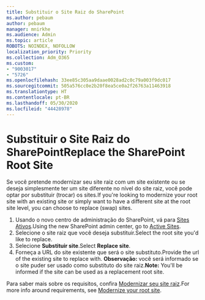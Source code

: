 ```yaml
---
title: Substituir o Site Raiz do SharePoint
ms.author: pebaum
author: pebaum
manager: mnirkhe
ms.audience: Admin
ms.topic: article
ROBOTS: NOINDEX, NOFOLLOW
localization_priority: Priority
ms.collection: Adm_O365
ms.custom:
- "9003017"
- "5726"
ms.openlocfilehash: 33ee85c305aa9daae0028ad2c0c79a003f9dc017
ms.sourcegitcommit: 505a576cc0e2b20f8ea5ce0a2f26763a11463918
ms.translationtype: HT
ms.contentlocale: pt-BR
ms.lasthandoff: 05/30/2020
ms.locfileid: "44428978"
---
```

# <a name="replace-the-sharepoint-root-site"></a><span data-ttu-id="bed6c-102">Substituir o Site Raiz do SharePoint</span><span class="sxs-lookup"><span data-stu-id="bed6c-102">Replace the SharePoint Root Site</span></span>
<span data-ttu-id="bed6c-103">Se você pretende modernizar seu site raiz com um site existente ou se deseja simplesmente ter um site diferente no nível do site raiz, você pode optar por substituir (trocar) os sites.</span><span class="sxs-lookup"><span data-stu-id="bed6c-103">If you're looking to modernize your root site with an existing site or simply want to have a different site at the root site level, you can choose to replace (swap) sites.</span></span>

1. <span data-ttu-id="bed6c-104">Usando o novo centro de administração do SharePoint, vá para [Sites Ativos](https://admin.microsoft.com/sharepoint?page=siteManagement&modern=true).</span><span class="sxs-lookup"><span data-stu-id="bed6c-104">Using the new SharePoint admin center, go to [Active Sites](https://admin.microsoft.com/sharepoint?page=siteManagement&modern=true).</span></span>
2. <span data-ttu-id="bed6c-105">Selecione o site raiz que você deseja substituir.</span><span class="sxs-lookup"><span data-stu-id="bed6c-105">Select the root site you'd like to replace.</span></span>
3. <span data-ttu-id="bed6c-106">Selecione **Substituir site**.</span><span class="sxs-lookup"><span data-stu-id="bed6c-106">Select **Replace site**.</span></span>
4. <span data-ttu-id="bed6c-107">Forneça a URL do site existente que será o site substituto.</span><span class="sxs-lookup"><span data-stu-id="bed6c-107">Provide the url of the existing site to replace with.</span></span> <span data-ttu-id="bed6c-108">**Observação:** você será informado se o site puder ser usado como substituto do site raiz.</span><span class="sxs-lookup"><span data-stu-id="bed6c-108">**Note:** You'll be informed if the site can be used as a replacement root site.</span></span>

<span data-ttu-id="bed6c-109">Para saber mais sobre os requisitos, confira [Modernizar seu site raiz](https://docs.microsoft.com/sharepoint/modern-root-site).</span><span class="sxs-lookup"><span data-stu-id="bed6c-109">For more info around requirements, see [Modernize your root site](https://docs.microsoft.com/sharepoint/modern-root-site).</span></span>
